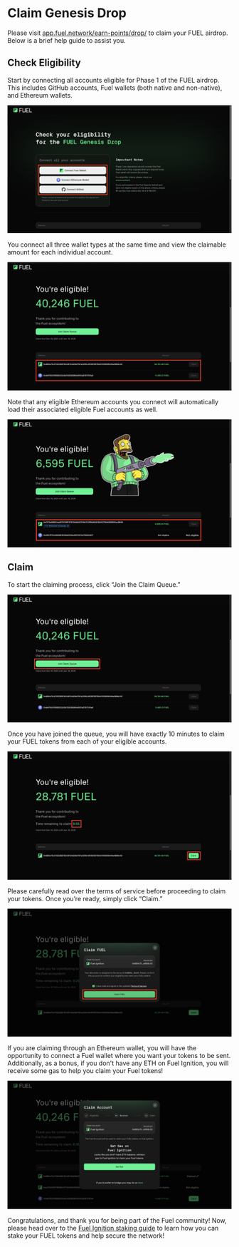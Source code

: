 # Claim Genesis Drop

Please visit [app.fuel.network/earn-points/drop/](https://app.fuel.network/earn-points/drop/) to claim your FUEL airdrop. Below is a brief help guide to assist you.

## Check Eligibility

Start by connecting all accounts eligible for Phase 1 of the FUEL airdrop. This includes GitHub accounts, Fuel wallets (both native and non-native), and Ethereum wallets.

![Connect Accounts](https://raw.githubusercontent.com/FuelLabs/fuel-token-overview/refs/heads/main/assets/claim-genesis-drop/1-connect-accounts.png)

You connect all three wallet types at the same time and view the claimable amount for each individual account.

![Airdrop Amount Multi](https://raw.githubusercontent.com/FuelLabs/fuel-token-overview/refs/heads/main/assets/claim-genesis-drop/2-airdrop-amount-multi.png)

Note that any eligible Ethereum accounts you connect will automatically load their associated eligible Fuel accounts as well.

![Airdrop Amount Pt2](https://raw.githubusercontent.com/FuelLabs/fuel-token-overview/refs/heads/main/assets/claim-genesis-drop/3-airdrop-amount-pt2.png)

## Claim

To start the claiming process, click “Join the Claim Queue.”

![Join Queue](https://raw.githubusercontent.com/FuelLabs/fuel-token-overview/refs/heads/main/assets/claim-genesis-drop/4-join-queue.png)

Once you have joined the queue, you will have exactly 10 minutes to claim your FUEL tokens from each of your eligible accounts.

![Claim](https://raw.githubusercontent.com/FuelLabs/fuel-token-overview/refs/heads/main/assets/claim-genesis-drop/5-claim.png)

Please carefully read over the terms of service before proceeding to claim your tokens. Once you’re ready, simply click “Claim.”

![Claim Pt2](https://raw.githubusercontent.com/FuelLabs/fuel-token-overview/refs/heads/main/assets/claim-genesis-drop/6-claim-pt2.png)

If you are claiming through an Ethereum wallet, you will have the opportunity to connect a Fuel wallet where you want your tokens to be sent. Additionally, as a bonus, if you don't have any ETH on Fuel Ignition, you will receive some gas to help you claim your Fuel tokens!

![Claim Eth](https://raw.githubusercontent.com/FuelLabs/fuel-token-overview/refs/heads/main/assets/claim-genesis-drop/7-claim-eth.png)

Congratulations, and thank you for being part of the Fuel community! Now, please head over to the [Fuel Ignition staking guide](./stake-on-fuel.md) to learn how you can stake your FUEL tokens and help secure the network!
